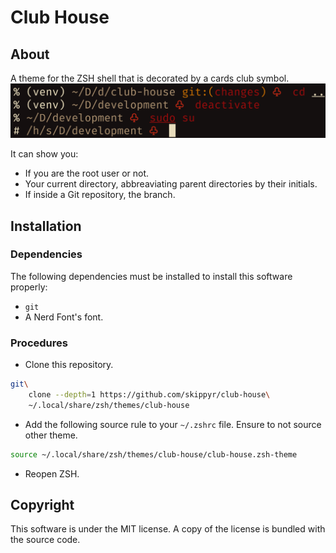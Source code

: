# Club House
## About
A theme for the ZSH shell that is decorated by a cards club symbol.
![](preview.png)

It can show you:
-   If you are the root user or not.
-   Your current directory, abbreaviating parent directories by their initials.
-   If inside a Git repository, the branch.

## Installation
### Dependencies
The following dependencies must be installed to install this software properly:
-   `git`
-   A Nerd Font's font.

### Procedures
-   Clone this repository.
```bash
git\
    clone --depth=1 https://github.com/skippyr/club-house\
    ~/.local/share/zsh/themes/club-house
```

-   Add the following source rule to your `~/.zshrc` file. Ensure to not source other theme.
```bash
source ~/.local/share/zsh/themes/club-house/club-house.zsh-theme
```

-   Reopen ZSH.

## Copyright
This software is under the MIT license. A copy of the license is bundled with the source code.
